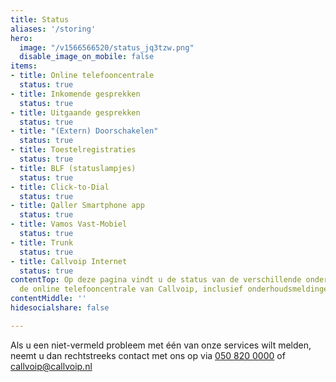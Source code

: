 ```yaml
---
title: Status
aliases: '/storing'
hero:
  image: "/v1566566520/status_jq3tzw.png"
  disable_image_on_mobile: false
items:
- title: Online telefooncentrale
  status: true
- title: Inkomende gesprekken
  status: true
- title: Uitgaande gesprekken
  status: true
- title: "(Extern) Doorschakelen"
  status: true
- title: Toestelregistraties
  status: true
- title: BLF (statuslampjes)
  status: true
- title: Click-to-Dial
  status: true
- title: Qaller Smartphone app
  status: true
- title: Vamos Vast-Mobiel
  status: true
- title: Trunk
  status: true
- title: Callvoip Internet
  status: true
contentTop: Op deze pagina vindt u de status van de verschillende onderdelen van Simmpl,
  de online telefooncentrale van Callvoip, inclusief onderhoudsmeldingen en incidenten.
contentMiddle: ''
hidesocialshare: false

---
```

Als u een niet-vermeld probleem met één van onze services wilt melden, neemt u dan rechtstreeks contact met ons op via <a href="tel:+31508200000">050 820 0000</a> of [callvoip@callvoip.nl](mailto:callvoip@callvoip.nl)
